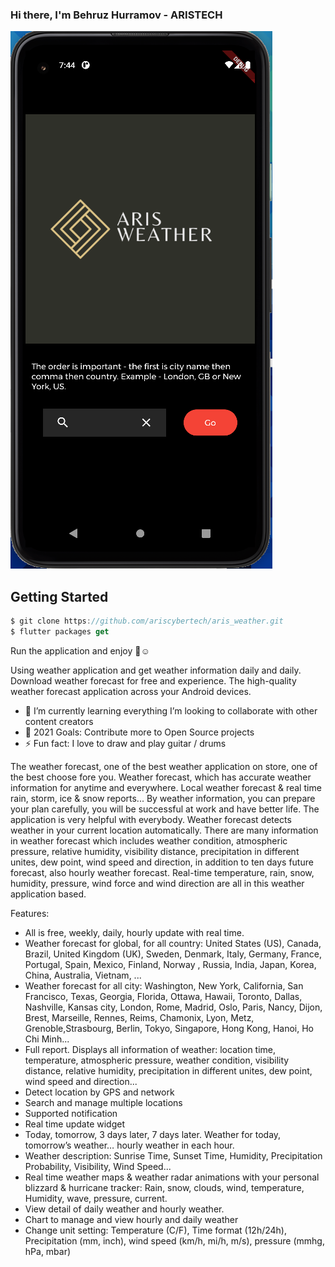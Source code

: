 ### Hi there, I'm Behruz Hurramov - ARISTECH


![MobileScreenshot](screenshots/screen.png)

## Getting Started

```dart
$ git clone https://github.com/ariscybertech/aris_weather.git
$ flutter packages get
```
Run the application and enjoy :tada::relaxed:

Using weather application and get weather information daily and daily.
Download weather forecast for free and experience. The high-quality weather forecast application across your Android devices.

- 🌱 I’m currently learning everything
     I’m looking to collaborate with other content creators
- 🥅 2021 Goals: Contribute more to Open Source projects
- ⚡ Fun fact: I love to draw and play guitar / drums


The weather forecast, one of the best weather application on store, one of the best choose fore you.
Weather forecast, which has accurate weather information for anytime and everywhere.
Local weather forecast & real time rain, storm, ice & snow reports...
By weather information, you can prepare your plan carefully, you will be successful at work and have better life. The application is very helpful with everybody.
Weather forecast detects weather in your current location automatically. There are many information in weather forecast which includes weather condition, atmospheric pressure, relative humidity, visibility distance, precipitation in different unites, dew point, wind speed and direction, in addition to ten days future forecast, also hourly weather forecast.
Real-time temperature, rain, snow, humidity, pressure, wind force and wind direction are all in this weather application based.

Features:
- All is free, weekly, daily, hourly update with real time.
- Weather forecast for global, for all country: United States (US), Canada, Brazil, United Kingdom (UK), Sweden, Denmark, Italy, Germany, France, Portugal, Spain, Mexico, Finland, Norway , Russia, India, Japan, Korea, China, Australia, Vietnam, ...
- Weather forecast for all city: Washington, New York, California, San Francisco, Texas, Georgia, Florida, Ottawa, Hawaii, Toronto, Dallas, Nashville, Kansas city, London, Rome, Madrid, Oslo, Paris, Nancy, Dijon, Brest, Marseille, Rennes, Reims, Chamonix, Lyon, Metz, Grenoble,Strasbourg, Berlin, Tokyo, Singapore, Hong Kong, Hanoi, Ho Chi Minh...
- Full report. Displays all information of weather: location time, temperature, atmospheric pressure, weather condition, visibility distance, relative humidity, precipitation in different unites, dew point, wind speed and direction...
- Detect location by GPS and network
- Search and manage multiple locations
- Supported notification
- Real time update widget
- Today, tomorrow, 3 days later, 7 days later. Weather for today, tomorrow’s weather… hourly weather in each hour.
- Weather description: Sunrise Time, Sunset Time, Humidity, Precipitation Probability, Visibility, Wind Speed...
- Real time weather maps & weather radar animations with your personal blizzard & hurricane tracker: Rain, snow, clouds, wind, temperature, Humidity, wave, pressure, current.
- View detail of daily weather and hourly weather.
- Chart to manage and view hourly and daily weather
- Change unit setting: Temperature (C/F), Time format (12h/24h), Precipitation (mm, inch), wind speed (km/h, mi/h, m/s), pressure (mmhg, hPa, mbar)


